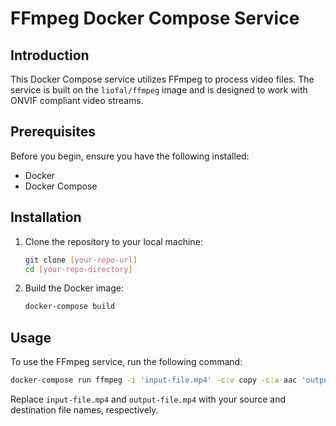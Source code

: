 
# FFmpeg Docker Compose Service

## Introduction
This Docker Compose service utilizes FFmpeg to process video files. The service is built on the `liofal/ffmpeg` image and is designed to work with ONVIF compliant video streams.

## Prerequisites
Before you begin, ensure you have the following installed:
- Docker
- Docker Compose

## Installation
1. Clone the repository to your local machine:
   ```bash
   git clone [your-repo-url]
   cd [your-repo-directory]
   ```

2. Build the Docker image:
   ```bash
   docker-compose build
   ```

## Usage
To use the FFmpeg service, run the following command:
```bash
docker-compose run ffmpeg -i 'input-file.mp4' -c:v copy -c:a aac 'output-file.mp4'
```
Replace `input-file.mp4` and `output-file.mp4` with your source and destination file names, respectively.
